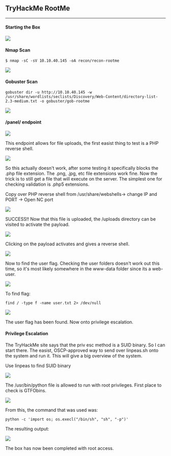 ## TryHackMe RootMe
---

#### Starting the Box

![](/docs/images/rootme/rootme1.png)


#### Nmap Scan

```
$ nmap -sC -sV 10.10.40.145 -oA recon/recon-rootme
```

![](/docs/images/rootme/rootme2.png)

#### Gobuster Scan

```
gobuster dir -u http://10.10.40.145 -w /usr/share/wordlists/seclists/Discovery/Web-Content/directory-list-2.3-medium.txt -o gobuster/gob-rootme
```

![](/docs/images/rootme/rootme3.png)


#### /panel/ endpoint


![](/docs/images/rootme/rootme4.png)

This endpoint allows for file uploads, the first easist thing to test is a PHP reverse shell. 


![](/docs/images/rootme/rootme5.png)

So this actually doesn't work, after some testing it specifically blocks the .php file extension. The .png, .jpg, etc file extensions work fine. Now the trick is to still get a file that will execute on the server. The simplest one for checking validation is .php5 extensions. 



Copy over PHP reverse shell from /usr/share/webshells-> change IP and PORT -> Open NC port

![](/docs/images/rootme/rootme6.png)

SUCCESS!! Now that this file is uploaded, the /uploads directory can be visited to activate the payload. 

![](/docs/images/rootme/rootme7.png)

Clicking on the payload activates and gives a reverse shell.


![](/docs/images/rootme/rootme8.png)

Now to find the user flag. Checking the user folders doesn't work out this time, so it's most likely somewhere in the www-data folder since its a web-user. 

![](/docs/images/rootme/rootme9.png)

To find flag:

```
find / -type f -name user.txt 2> /dev/null
```

![](/docs/images/rootme/rootme10.png)

The user flag has been found. Now onto privilege escalation.

#### Privilege Escalation

The TryHackMe site says that the priv esc method is a SUID binary. So I can start there. The easist, OSCP-approved way to send over linpeas.sh onto the system and run it. This will give a big overview of the system.

Use linpeas to find SUID binary

![](/docs/images/rootme/rootme11.png)

The /usr/bin/python file is allowed to run with root privileges. First place to check is GTFObins. 


![](/docs/images/rootme/rootme12.png)


From this, the command that was used was:

```
python -c 'import os; os.execl("/bin/sh", "sh", "-p")'
```

The resulting output:

![](/docs/images/rootme/rootme13.png)

The box has now been completed with root access. 